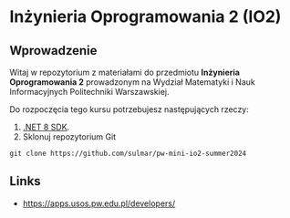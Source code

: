 # Inżynieria Oprogramowania 2 (IO2)

## Wprowadzenie

Witaj w repozytorium z materiałami do przedmiotu **Inżynieria Oprogramowania 2** prowadzonym na Wydział Matematyki i Nauk Informacyjnych Politechniki Warszawskiej.

Do rozpoczęcia tego kursu potrzebujesz następujących rzeczy:

1. [.NET 8 SDK](https://dotnet.microsoft.com/en-us/download/dotnet/8.0).
2. Sklonuj repozytorium Git
```
git clone https://github.com/sulmar/pw-mini-io2-summer2024
```

## Links
- https://apps.usos.pw.edu.pl/developers/

